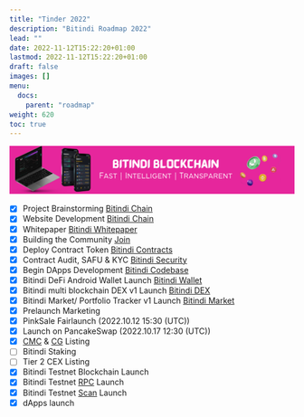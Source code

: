 ```yaml
---
title: "Tinder 2022"
description: "Bitindi Roadmap 2022"
lead: ""
date: 2022-11-12T15:22:20+01:00
lastmod: 2022-11-12T15:22:20+01:00
draft: false
images: []
menu:
  docs:
    parent: "roadmap"
weight: 620
toc: true
---
```



![Bitindi!](https://raw.githubusercontent.com/bitindi/bitindi/main/assets/images/linkd.png "Bitindi Chain")

- [x] Project Brainstorming [Bitindi Chain](https://www.bitindi.com/) 
- [x] Website Development [Bitindi Chain](https://www.bitindi.com/)
- [x] Whitepaper [Bitindi Whitepaper](https://www.bitindi.com/white-paper)
- [x] Building the Community [Join](https://linktr.ee/bitindichain)
- [x] Deploy Contract Token [Bitindi Contracts](https://bscscan.com/token/0x77fc65dedA64f0CCA9e3aEa7b9D8521f4151882e)
- [x] Contract Audit, SAFU & KYC [Bitindi Security](https://www.bitindi.com/security)
- [x] Begin DApps Development [Bitindi Codebase](https://github.com/bitindi)
- [x] Bitindi DeFi Android Wallet Launch [Bitindi Wallet](https://wallet.bitindi.com/)
- [x] Bitindi multi blockchain DEX v1 Launch [Bitindi DEX ](https://dex.bitindi.com/)
- [x] Bitindi Market/ Portfolio Tracker v1 Launch [Bitindi Market ](https://market.bitindi.com/)
- [x] Prelaunch Marketing 
- [x] PinkSale Fairlaunch (2022.10.12 15:30 (UTC))
- [x] Launch on PancakeSwap (2022.10.17 12:30 (UTC))
- [x] [CMC](https://coinmarketcap.com/currencies/bitindi-chain/) & [CG](https://www.coingecko.com/en/coins/bitindi-chain) Listing
- [ ] Bitindi Staking
- [ ] Tier 2 CEX Listing
- [x] Bitindi Testnet Blockchain Launch
- [x] Bitindi Testnet [RPC](https://docs.bitindi.org/docs/developers/networks/) Launch 
- [x] Bitindi Testnet [Scan](https://testnet.bitindiscan.com/) Launch
- [x] dApps launch
